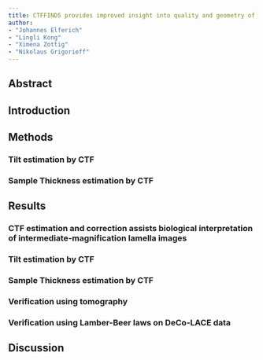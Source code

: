 ```yaml
---
title: CTFFIND5 provides improved insight into quality and geometry of cellular cryo-EM samples
author:
- "Johannes Elferich"
- "Lingli Kong"
- "Ximena Zottig" 
- "Nikolaus Grigorieff"
---
```


## Abstract

## Introduction

## Methods

### Tilt estimation by CTF

### Sample Thickness estimation by CTF

## Results

### CTF estimation and correction assists biological interpretation of intermediate-magnification lamella images

### Tilt estimation by CTF

### Sample Thickness estimation by CTF

### Verification using tomography

### Verification using Lamber-Beer laws on DeCo-LACE data

## Discussion